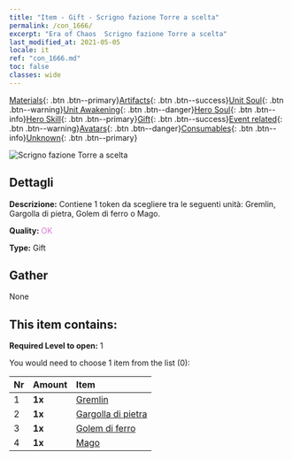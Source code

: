 ```yaml
---
title: "Item - Gift - Scrigno fazione Torre a scelta"
permalink: /con_1666/
excerpt: "Era of Chaos  Scrigno fazione Torre a scelta"
last_modified_at: 2021-05-05
locale: it
ref: "con_1666.md"
toc: false
classes: wide
---
```

 [Materials](/ItemsIT/){: .btn .btn--primary}[Artifacts](/ItemsIT/Artifacts/){: .btn .btn--success}[Unit Soul](/ItemsIT/UnitSoul/){: .btn .btn--warning}[Unit Awakening](/ItemsIT/UnitAwakening/){: .btn .btn--danger}[Hero Soul](/ItemsIT/HeroSoul/){: .btn .btn--info}[Hero Skill](/ItemsIT/HeroSkill/){: .btn .btn--primary}[Gift](/ItemsIT/Gift/){: .btn .btn--success}[Event related](/ItemsIT/Events/){: .btn .btn--warning}[Avatars](/ItemsIT/Avatars/){: .btn .btn--danger}[Consumables](/ItemsIT/Consumables/){: .btn .btn--info}[Unknown](/ItemsIT/Unknown/){: .btn .btn--primary}

 ![Scrigno fazione Torre a scelta](/images/t/i_907282.png)

## Dettagli
 **Descrizione:** Contiene 1 token da scegliere tra le seguenti unità: Gremlin, Gargolla di pietra, Golem di ferro o Mago.

 **Quality:** <span style="color: #DA70D6">OK</span>

 **Type:** Gift

## Gather

  None

## This item contains:

 **Required Level to open:** 1

 You would need to choose 1 item from the list (0):

  | Nr | Amount |     Item    |
  |:---|:-------|:------------|
  | 1 |  **1x** | [Gremlin](/ItemsIT/unt_235/) |  | 
  | 2 |  **1x** | [Gargolla di pietra](/ItemsIT/unt_236/) |  | 
  | 3 |  **1x** | [Golem di ferro](/ItemsIT/unt_237/) |  | 
  | 4 |  **1x** | [Mago](/ItemsIT/unt_238/) |  | 
